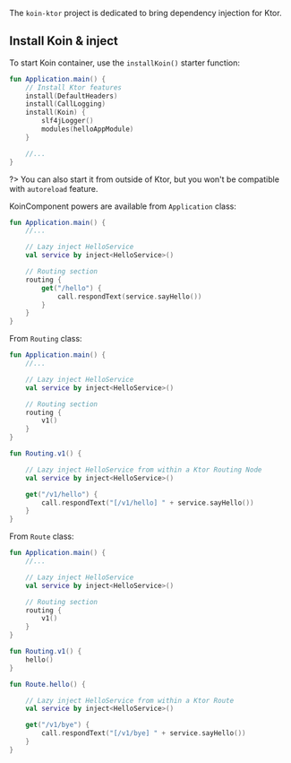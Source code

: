 
The `koin-ktor` project is dedicated to bring dependency injection for Ktor.

## Install Koin & inject

To start Koin container, use the `installKoin()` starter function:

```kotlin
fun Application.main() {
    // Install Ktor features
    install(DefaultHeaders)
    install(CallLogging)
    install(Koin) {
        slf4jLogger()
        modules(helloAppModule)
    }

    //...
}
```

?> You can also start it from outside of Ktor, but you won't be compatible with `autoreload` feature.

KoinComponent powers are available from `Application` class:

```kotlin
fun Application.main() {
    //...

    // Lazy inject HelloService
    val service by inject<HelloService>()

    // Routing section
    routing {
        get("/hello") {
            call.respondText(service.sayHello())
        }
    }
}
```

From `Routing` class:

```kotlin
fun Application.main() {
    //...

    // Lazy inject HelloService
    val service by inject<HelloService>()

    // Routing section
    routing {
        v1()
    }
}

fun Routing.v1() {

    // Lazy inject HelloService from within a Ktor Routing Node
    val service by inject<HelloService>()

    get("/v1/hello") {
        call.respondText("[/v1/hello] " + service.sayHello())
    }
}

```


From `Route` class:

```kotlin
fun Application.main() {
    //...

    // Lazy inject HelloService
    val service by inject<HelloService>()

    // Routing section
    routing {
        v1()
    }
}

fun Routing.v1() {
    hello()
}

fun Route.hello() {

    // Lazy inject HelloService from within a Ktor Route
    val service by inject<HelloService>()

    get("/v1/bye") {
        call.respondText("[/v1/bye] " + service.sayHello())
    }
}

```






